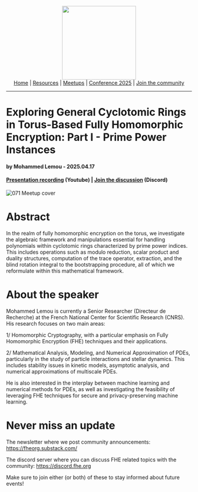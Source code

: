 <!-- Main header navigation -->
<p align="center">
  <img width="200" src="https://user-images.githubusercontent.com/5758427/180978488-db825482-5a58-4c7c-9589-c494a6f0be04.png"><br/>
  <a href="https://fhe-org.github.io">Home</a> | <a href="https://fhe-org.github.io/resources">Resources</a> | <a href="https://fhe-org.github.io/meetups/">Meetups</a> | <a href="https://fhe-org.github.io/conferences/conference-2025/">Conference 2025</a> | <a href="https://fhe-org.github.io/community">Join the community</a>
</p>
<hr/>
<!-- /Main header navigation -->

# Exploring General Cyclotomic Rings in Torus-Based Fully Homomorphic Encryption: Part I - Prime Power Instances
#### by Mohammed Lemou - 2025.04.17
#### <a href="https://www.youtube.com/watch?v=UMLeO_-0Mk8&list=PLnbmMskCVh1chnSM8Jjy6Nk3IH6fpn7MM&index=1">Presentation recording</a> (Youtube) | <a href="https://discord.fhe.org">Join the discussion</a> (Discord)

![071 Meetup cover](https://github.com/user-attachments/assets/ec2e018d-c3fd-4e95-aad2-e6f36409084b)

# Abstract

In the realm of fully homomorphic encryption on the torus, we investigate the algebraic framework and manipulations essential for handling polynomials within cyclotomic rings characterized by prime power indices. This includes operations such as modulo reduction, scalar product and duality structures, computation of the trace operator, extraction, and the blind rotation integral to the bootstrapping procedure, all of which we reformulate within this mathematical framework.

# About the speaker

Mohammed Lemou is currently a Senior Researcher (Directeur de Recherche) at the French National Center for Scientific Research (CNRS). His research focuses on two main areas: 

1/ Homomorphic Cryptography, with a particular emphasis on Fully Homomorphic Encryption (FHE) techniques and their applications. 

2/ Mathematical Analysis, Modeling, and Numerical Approximation of PDEs, particularly in the study of particle interactions and stellar dynamics. This includes stability issues in kinetic models, asymptotic analysis, and numerical approximations of multiscale PDEs.

He is also interested in the interplay between machine learning and numerical methods for PDEs, as well as investigating the feasibility of leveraging FHE techniques for secure and privacy-preserving machine learning.


# Never miss an update

The newsletter where we post community announcements: https://fheorg.substack.com/

The discord server where you can discuss FHE related topics with the community: https://discord.fhe.org

Make sure to join either (or both) of these to stay informed about future events!
